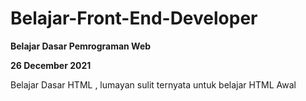 # Belajar-Front-End-Developer



**Belajar Dasar Pemrograman Web**

**26 December 2021**

Belajar Dasar HTML , lumayan sulit ternyata untuk belajar HTML Awal 


